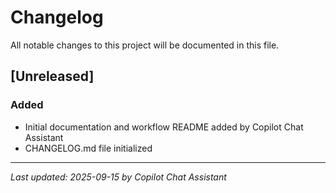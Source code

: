 # Changelog

All notable changes to this project will be documented in this file.

## [Unreleased]
### Added
- Initial documentation and workflow README added by Copilot Chat Assistant
- CHANGELOG.md file initialized

---
_Last updated: 2025-09-15 by Copilot Chat Assistant_